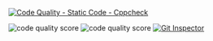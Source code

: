 [![Code Quality - Static Code - Cppcheck](https://github.com/muthamizh0809/M1_Brick-breaker_Game/actions/workflows/cppcheck.yml/badge.svg)](https://github.com/muthamizh0809/M1_Brick-breaker_Game/actions/workflows/cppcheck.yml)


![code quality score](https://api.codiga.io/project/30051/score/svg)
![code quality score](https://api.codiga.io/project/30051/status/svg)
[![Git Inspector](https://github.com/muthamizh0809/M1_Brick-breaker_Game/actions/workflows/git-inspector.yml/badge.svg)](https://github.com/muthamizh0809/M1_Brick-breaker_Game/actions/workflows/git-inspector.yml)
